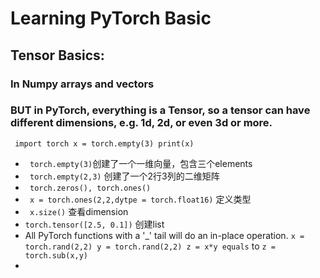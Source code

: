 # Learning PyTorch Basic 
## Tensor Basics:
### In Numpy arrays and vectors
### BUT in PyTorch, everything is a Tensor, so a tensor can have different dimensions, e.g. 1d, 2d, or even 3d or more.  
  ` import torch
      x = torch.empty(3)
      print(x)`
  * ` torch.empty(3)`创建了一个一维向量，包含三个elements
  * ` torch.empty(2,3)` 创建了一个2行3列的二维矩阵
  * ` torch.zeros(), torch.ones()`
  * ` x = torch.ones(2,2,dytpe = torch.float16)` 定义类型
  * ` x.size()` 查看dimension
  * ` torch.tensor([2.5, 0.1]) ` 创建list
  * All PyTorch functions with a '_' tail will do an in-place operation.
  ` x = torch.rand(2,2)
    y = torch.rand(2,2)
    z = x*y
    equals ` to `z = torch.sub(x,y)`
  * 
